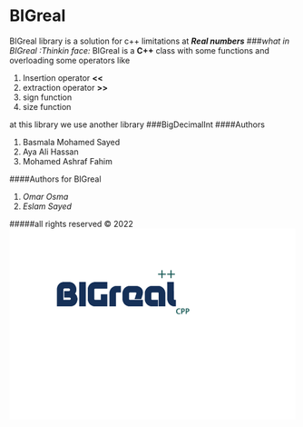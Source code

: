 # BIGreal
BIGreal library is a solution for c++ limitations at
***Real numbers***
###*what in BIGreal :Thinkin face:* 
BIGreal is a **C++** class with some functions and overloading
some operators like 

1. Insertion operator **<<**
2. extraction operator **>>**
3. sign function
4. size function

at this library we use another library
###BigDecimalInt
####Authors 
1. Basmala Mohamed Sayed
2. Aya Ali Hassan 
3. Mohamed Ashraf Fahim

####Authors for BIGreal

1. *Omar Osma*
2. *Eslam Sayed*

#####all rights reserved © 2022
![logo](logo.png)

